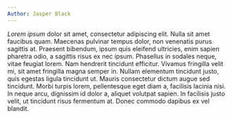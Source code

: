 ```yaml
---
Author: Jasper Black
---
```

*Lorem ipsum* dolor sit amet, consectetur adipiscing elit. Nulla sit amet
faucibus quam. Maecenas pulvinar tempus dolor, non venenatis purus sagittis at.
Praesent bibendum, ipsum quis eleifend ultricies, enim sapien pharetra odio, a
sagittis risus ex nec ipsum. Phasellus in sodales neque, vitae feugiat lorem.
Nam hendrerit tincidunt efficitur. Vivamus fringilla velit mi, sit amet
fringilla magna semper in. Nullam elementum tincidunt justo, quis egestas ligula
tincidunt ut. Mauris consectetur dictum augue sed tincidunt. Morbi turpis lorem,
pellentesque eget diam a, facilisis lacinia nisi. In neque arcu, dignissim id
dolor a, aliquet volutpat sapien. In facilisis justo velit, ut tincidunt risus
fermentum at. Donec commodo dapibus ex vel blandit.
